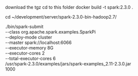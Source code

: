 download the tgz
cd to this folder
docker build -t spark:2.3.0 .

cd ~/development/server/spark-2.3.0-bin-hadoop2.7/

./bin/spark-submit \
  --class org.apache.spark.examples.SparkPi \
  --deploy-mode cluster \
  --master spark://localhost:6066 \
  --executor-memory 8G \
  --executor-cores 2 \
  --total-executor-cores 6 \
  /usr/spark-2.3.0/examples/jars/spark-examples_2.11-2.3.0.jar \
  1000
  




